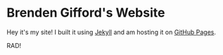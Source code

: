 # Brenden Gifford's Website

Hey it's my site! I built it using [Jekyll](http://jekyllrb.com/) and am hosting it on [GitHub Pages](https://pages.github.com/). 

RAD!